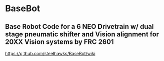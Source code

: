 # BaseBot
Base Robot Code for a 6 NEO Drivetrain w/ dual stage pneumatic shifter and Vision alignment for 20XX Vision systems by FRC 2601
----
https://github.com/steelhawks/BaseBot/wiki
